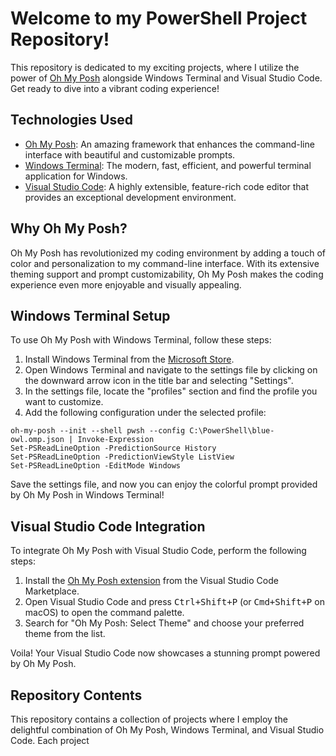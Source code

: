 <h1>Welcome to my PowerShell Project Repository!</h1>

<p>This repository is dedicated to my exciting projects, where I utilize the power of <a href="https://ohmyposh.dev/">Oh My Posh</a> alongside Windows Terminal and Visual Studio Code. Get ready to dive into a vibrant coding experience!</p>

<h2>Technologies Used</h2>

<ul>
  <li><a href="https://ohmyposh.dev/">Oh My Posh</a>: An amazing framework that enhances the command-line interface with beautiful and customizable prompts.</li>
  <li><a href="https://aka.ms/terminal">Windows Terminal</a>: The modern, fast, efficient, and powerful terminal application for Windows.</li>
  <li><a href="https://code.visualstudio.com/">Visual Studio Code</a>: A highly extensible, feature-rich code editor that provides an exceptional development environment.</li>
</ul>

<h2>Why Oh My Posh?</h2>

<p>Oh My Posh has revolutionized my coding environment by adding a touch of color and personalization to my command-line interface. With its extensive theming support and prompt customizability, Oh My Posh makes the coding experience even more enjoyable and visually appealing.</p>

<h2>Windows Terminal Setup</h2>

<p>To use Oh My Posh with Windows Terminal, follow these steps:</p>

<ol>
  <li>Install Windows Terminal from the <a href="https://aka.ms/terminal">Microsoft Store</a>.</li>
  <li>Open Windows Terminal and navigate to the settings file by clicking on the downward arrow icon in the title bar and selecting "Settings".</li>
  <li>In the settings file, locate the "profiles" section and find the profile you want to customize.</li>
  <li>Add the following configuration under the selected profile:</li>
</ol>

<pre><code>oh-my-posh --init --shell pwsh --config C:\PowerShell\blue-owl.omp.json | Invoke-Expression
Set-PSReadLineOption -PredictionSource History
Set-PSReadLineOption -PredictionViewStyle ListView
Set-PSReadLineOption -EditMode Windows
</code></pre>

<p>Save the settings file, and now you can enjoy the colorful prompt provided by Oh My Posh in Windows Terminal!</p>

<h2>Visual Studio Code Integration</h2>

<p>To integrate Oh My Posh with Visual Studio Code, perform the following steps:</p>

<ol>
  <li>Install the <a href="https://marketplace.visualstudio.com/items?itemName=JanDeDobbeleer.oh-my-posh">Oh My Posh extension</a> from the Visual Studio Code Marketplace.</li>
  <li>Open Visual Studio Code and press <kbd>Ctrl+Shift+P</kbd> (or <kbd>Cmd+Shift+P</kbd> on macOS) to open the command palette.</li>
  <li>Search for "Oh My Posh: Select Theme" and choose your preferred theme from the list.</li>
</ol>

<p>Voila! Your Visual Studio Code now showcases a stunning prompt powered by Oh My Posh.</p>

<h2>Repository Contents</h2>

<p>This repository contains a collection of projects where I employ the delightful combination of Oh My Posh, Windows Terminal, and Visual Studio Code. Each project
